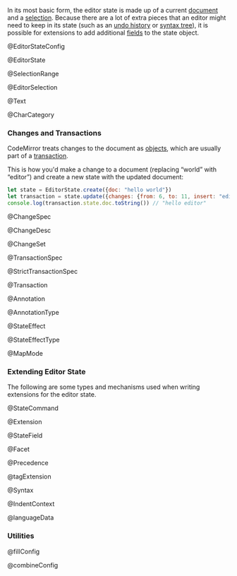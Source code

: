 In its most basic form, the editor state is made up of a current <a
href="#state.EditorState.doc">document</a> and a <a
href="#state.EditorState.selection">selection</a>. Because there are a
lot of extra pieces that an editor might need to keep in its state
(such as an <a href="#history">undo history</a> or <a
href="#state.Syntax">syntax tree</a>), it is possible for extensions
to add additional <a href="#state.StateField">fields</a> to the state
object.

@EditorStateConfig

@EditorState

@SelectionRange

@EditorSelection

@Text

@CharCategory

### Changes and Transactions

CodeMirror treats changes to the document as
[objects](#state.ChangeSet), which are usually part of a
[transaction](#state.Transaction).

This is how you'd make a change to a document (replacing “world” with
“editor”) and create a new state with the updated document:

```javascript
let state = EditorState.create({doc: "hello world"})
let transaction = state.update({changes: {from: 6, to: 11, insert: "editor"}})
console.log(transaction.state.doc.toString()) // "hello editor"
```

@ChangeSpec

@ChangeDesc

@ChangeSet

@TransactionSpec

@StrictTransactionSpec

@Transaction

@Annotation

@AnnotationType

@StateEffect

@StateEffectType

@MapMode

### Extending Editor State

The following are some types and mechanisms used when writing
extensions for the editor state.

@StateCommand

@Extension

@StateField

@Facet

@Precedence

@tagExtension

@Syntax

@IndentContext

@languageData

### Utilities

@fillConfig

@combineConfig